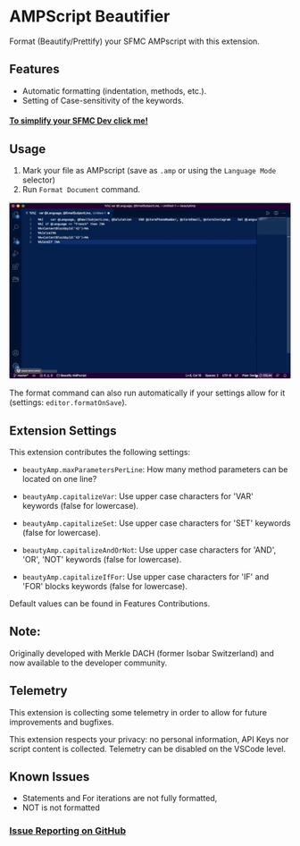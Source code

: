 # AMPScript Beautifier

Format (Beautify/Prettify) your SFMC AMPscript with this extension.

## Features

* Automatic formatting (indentation, methods, etc.).
* Setting of Case-sensitivity of the keywords.

#### [ To simplify your SFMC Dev click me! ](https://marketplace.visualstudio.com/items?itemName=FiB.ssjs-vsc)

## Usage

1. Mark your file as AMPscript (save as `.amp` or using the `Language Mode` selector)
2. Run `Format Document` command.

![Beautifier](https://raw.githubusercontent.com/FiB3/beautyAmp/493a2d95182d48dd3c951f59f4c52c4e850b2419/images/beautyAmp.gif)

The format command can also run automatically if your settings allow for it (settings: `editor.formatOnSave`).

## Extension Settings

This extension contributes the following settings:

* `beautyAmp.maxParametersPerLine`: How many method parameters can be located on one line?

* `beautyAmp.capitalizeVar`: Use upper case characters for 'VAR' keywords (false for lowercase).
* `beautyAmp.capitalizeSet`: Use upper case characters for 'SET' keywords (false for lowercase).
* `beautyAmp.capitalizeAndOrNot`: Use upper case characters for 'AND', 'OR', 'NOT' keywords (false for lowercase).
* `beautyAmp.capitalizeIfFor`: Use upper case characters for 'IF' and 'FOR' blocks keywords (false for lowercase).

Default values can be found in Features Contributions.

## Note:

Originally developed with Merkle DACH (former Isobar Switzerland) and now available to the developer community.

## Telemetry

This extension is collecting some telemetry in order to allow for future improvements and bugfixes.  

This extension respects your privacy: no personal information, API Keys nor script content is collected.
Telemetry can be disabled on the VSCode level.

## Known Issues

* Statements and For iterations are not fully formatted,
* NOT is not formatted

### [Issue Reporting on GitHub](https://github.com/FiB3/beautyAmp/issues)